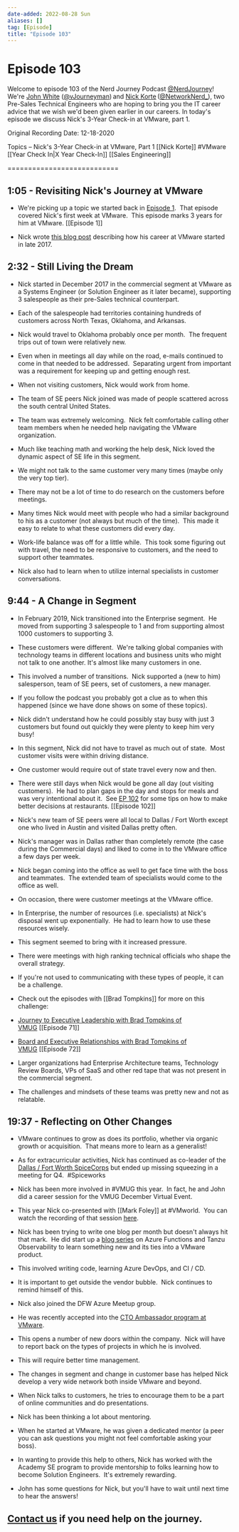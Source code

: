 ```yaml
---
date-added: 2022-08-28 Sun
aliases: []
tag: [Episode]
title: "Episode 103"
---
```


# Episode 103

Welcome to episode 103 of the Nerd Journey Podcast [@NerdJourney](https://twitter.com/NerdJourney/)! We're [John White](https://www.linkedin.com/in/vJourneyman/) ([@vJourneyman](https://twitter.com/vJourneyman)) and [Nick Korte](https://www.linkedin.com/in/nickkortenetworknerd/) ([@NetworkNerd_](https://twitter.com/NetworkNerd_/)), two Pre-Sales Technical Engineers who are hoping to bring you the IT career advice that we wish we'd been given earlier in our careers. In today's episode we discuss Nick's 3-Year Check-in at VMware, part 1.   

Original Recording Date: 12-18-2020 

Topics – Nick's 3-Year Check-in at VMware, Part 1 [[Nick Korte]] #VMware [[Year Check In|X Year Check-In]] [[Sales Engineering]]

=========================== 

## 1:05 - Revisiting Nick's Journey at VMware 

* We're picking up a topic we started back in [Episode 1](https://nerd-journey.com/nerd-journey-001-career-advancement-and-nicks-first-week-at-vmware/).  That episode covered Nick's first week at VMware.  This episode marks 3 years for him at VMware. [[Episode 1]]

* Nick wrote [this blog post](http://blog.thenetworknerd.com/2017/12/04/a-letter-to-the-dreamer-be-brave-enough/) describing how his career at VMware started in late 2017. 

## 2:32 - Still Living the Dream 

* Nick started in December 2017 in the commercial segment at VMware as a Systems Engineer (or Solution Engineer as it later became), supporting 3 salespeople as their pre-Sales technical counterpart. 

* Each of the salespeople had territories containing hundreds of customers across North Texas, Oklahoma, and Arkansas. 

* Nick would travel to Oklahoma probably once per month.  The frequent trips out of town were relatively new. 

* Even when in meetings all day while on the road, e-mails continued to come in that needed to be addressed.  Separating urgent from important was a requirement for keeping up and getting enough rest. 

* When not visiting customers, Nick would work from home. 

* The team of SE peers Nick joined was made of people scattered across the south central United States. 

* The team was extremely welcoming.  Nick felt comfortable calling other team members when he needed help navigating the VMware organization. 

* Much like teaching math and working the help desk, Nick loved the dynamic aspect of SE life in this segment. 

* We might not talk to the same customer very many times (maybe only the very top tier). 

* There may not be a lot of time to do research on the customers before meetings. 

* Many times Nick would meet with people who had a similar background to his as a customer (not always but much of the time).  This made it easy to relate to what these customers did every day. 

* Work-life balance was off for a little while.  This took some figuring out with travel, the need to be responsive to customers, and the need to support other teammates. 

* Nick also had to learn when to utilize internal specialists in customer conversations. 

## 9:44 - A Change in Segment 

* In February 2019, Nick transitioned into the Enterprise segment.  He moved from supporting 3 salespeople to 1 and from supporting almost 1000 customers to supporting 3.   

* These customers were different.  We're talking global companies with technology teams in different locations and business units who might not talk to one another. It's almost like many customers in one. 

* This involved a number of transitions.  Nick supported a (new to him) salesperson, team of SE peers, set of customers, a new manager.   

* If you follow the podcast you probably got a clue as to when this happened (since we have done shows on some of these topics). 

* Nick didn't understand how he could possibly stay busy with just 3 customers but found out quickly they were plenty to keep him very busy!  

* In this segment, Nick did not have to travel as much out of state.  Most customer visits were within driving distance. 

* One customer would require out of state travel every now and then. 

* There were still days when Nick would be gone all day (out visiting customers).  He had to plan gaps in the day and stops for meals and was very intentional about it.  See [EP 102](https://nerd-journey.com/food-life-and-work-with-randall-cook/) for some tips on how to make better decisions at restaurants. [[Episode 102]]

* Nick's new team of SE peers were all local to Dallas / Fort Worth except one who lived in Austin and visited Dallas pretty often. 

* Nick's manager was in Dallas rather than completely remote (the case during the Commercial days) and liked to come in to the VMware office a few days per week. 

* Nick began coming into the office as well to get face time with the boss and teammates.  The extended team of specialists would come to the office as well. 

* On occasion, there were customer meetings at the VMware office. 

* In Enterprise, the number of resources (i.e. specialists) at Nick's disposal went up exponentially.  He had to learn how to use these resources wisely. 

* This segment seemed to bring with it increased pressure. 

* There were meetings with high ranking technical officials who shape the overall strategy. 

* If you're not used to communicating with these types of people, it can be a challenge.   

* Check out the episodes with [[Brad Tompkins]] for more on this challenge: 

* [Journey to Executive Leadership with Brad Tompkins of VMUG](https://nerd-journey.com/journey-to-executive-leadership-with-brad-tompkins-of-vmug/) [[Episode 71]]

* [Board and Executive Relationships with Brad Tompkins of VMUG](https://nerd-journey.com/board-and-executive-relationships-with-brad-tompkins-of-vmug/) [[Episode 72]]

* Larger organizations had Enterprise Architecture teams, Technology Review Boards, VPs of SaaS and other red tape that was not present in the commercial segment. 

* The challenges and mindsets of these teams was pretty new and not as relatable. 

## 19:37 - Reflecting on Other Changes 

* VMware continues to grow as does its portfolio, whether via organic growth or acquisition.  That means more to learn as a generalist! 

* As for extracurricular activities, Nick has continued as co-leader of the [Dallas / Fort Worth SpiceCorps](https://community.spiceworks.com/spicecorps/dallas-fort-worth) but ended up missing squeezing in a meeting for Q4.  #Spiceworks 

* Nick has been more involved in #VMUG this year.  In fact, he and John did a career session for the VMUG December Virtual Event. 

* This year Nick co-presented with [[Mark Foley]] at #VMworld.  You can watch the recording of that session [here](https://www.vmworld.com/en/video-library/video-landing.html?sessionid=1589574792283001qUJ4). 

* Nick has been trying to write one blog per month but doesn't always hit that mark.  He did start up a [blog series](http://blog.thenetworknerd.com/2020/02/28/a-first-voyage-into-azure-functions-and-function-apps/) on Azure Functions and Tanzu Observability to learn something new and its ties into a VMware product. 

* This involved writing code, learning Azure DevOps, and CI / CD. 

* It is important to get outside the vendor bubble.  Nick continues to remind himself of this. 

* Nick also joined the DFW Azure Meetup group. 

* He was recently accepted into the [CTO Ambassador program at VMware](https://octo.vmware.com/).   

* This opens a number of new doors within the company.  Nick will have to report back on the types of projects in which he is involved. 

* This will require better time management. 

* The changes in segment and change in customer base has helped Nick develop a very wide network both inside VMware and beyond. 

* When Nick talks to customers, he tries to encourage them to be a part of online communities and do presentations. 

* Nick has been thinking a lot about mentoring. 

* When he started at VMware, he was given a dedicated mentor (a peer you can ask questions you might not feel comfortable asking your boss). 

* In wanting to provide this help to others, Nick has worked with the Academy SE program to provide mentorship to folks learning how to become Solution Engineers.  It's extremely rewarding. 

* John has some questions for Nick, but you'll have to wait until next time to hear the answers! 

## [Contact us](https://twitter.com/NerdJourney) if you need help on the journey.